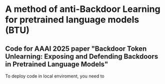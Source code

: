 # A method of anti-Backdoor Learning for pretrained language models (BTU)
Code for AAAI 2025 paper "Backdoor Token Unlearning:  Exposing and Defending Backdoors in Pretrained Language Models"
---
To deploy code in local enviroment, you need to
